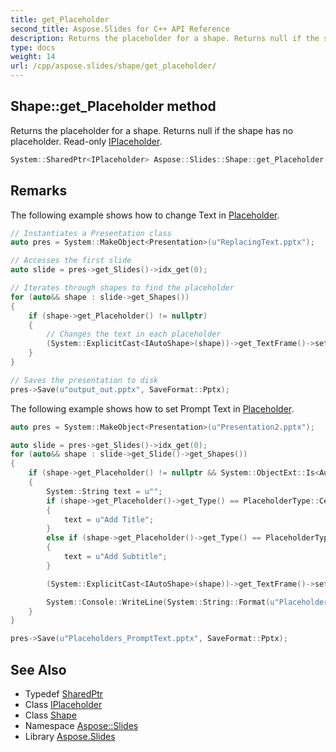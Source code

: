 ```yaml
---
title: get_Placeholder
second_title: Aspose.Slides for C++ API Reference
description: Returns the placeholder for a shape. Returns null if the shape has no placeholder. Read-only IPlaceholder.
type: docs
weight: 14
url: /cpp/aspose.slides/shape/get_placeholder/
---
```

## Shape::get_Placeholder method


Returns the placeholder for a shape. Returns null if the shape has no placeholder. Read-only [IPlaceholder](../../iplaceholder/).

```cpp
System::SharedPtr<IPlaceholder> Aspose::Slides::Shape::get_Placeholder() override
```

## Remarks


The following example shows how to change Text in [Placeholder](../../placeholder/). 
```cpp
// Instantiates a Presentation class
auto pres = System::MakeObject<Presentation>(u"ReplacingText.pptx");

// Accesses the first slide
auto slide = pres->get_Slides()->idx_get(0);

// Iterates through shapes to find the placeholder
for (auto&& shape : slide->get_Shapes())
{
    if (shape->get_Placeholder() != nullptr)
    {
        // Changes the text in each placeholder
        (System::ExplicitCast<IAutoShape>(shape))->get_TextFrame()->set_Text(u"This is a Placeholder");
    }
}

// Saves the presentation to disk
pres->Save(u"output_out.pptx", SaveFormat::Pptx);
```
 The following example shows how to set Prompt Text in [Placeholder](../../placeholder/). 
```cpp
auto pres = System::MakeObject<Presentation>(u"Presentation2.pptx");

auto slide = pres->get_Slides()->idx_get(0);
for (auto&& shape : slide->get_Slide()->get_Shapes())
{
    if (shape->get_Placeholder() != nullptr && System::ObjectExt::Is<AutoShape>(shape))
    {
        System::String text = u"";
        if (shape->get_Placeholder()->get_Type() == PlaceholderType::CenteredTitle)
        {
            text = u"Add Title";
        }
        else if (shape->get_Placeholder()->get_Type() == PlaceholderType::Subtitle)
        {
            text = u"Add Subtitle";
        }

        (System::ExplicitCast<IAutoShape>(shape))->get_TextFrame()->set_Text(text);

        System::Console::WriteLine(System::String::Format(u"Placeholder with text: {0}", text));
    }
}

pres->Save(u"Placeholders_PromptText.pptx", SaveFormat::Pptx);
```

## See Also

* Typedef [SharedPtr](../../../system/sharedptr/)
* Class [IPlaceholder](../../iplaceholder/)
* Class [Shape](../)
* Namespace [Aspose::Slides](../../)
* Library [Aspose.Slides](../../../)

